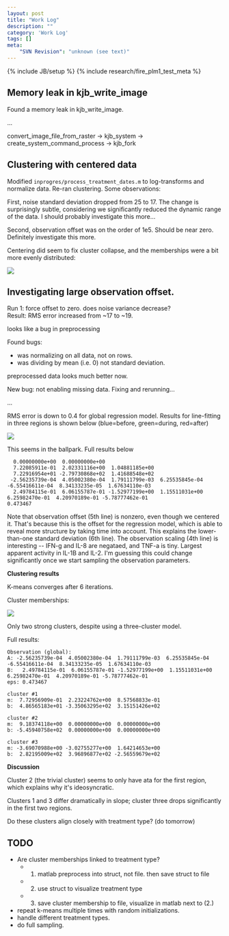 ```yaml
---
layout: post
title: "Work Log"
description: ""
category: 'Work Log'
tags: []
meta: 
    "SVN Revision": "unknown (see text)"
---
```

{% include JB/setup %}
{% include research/fire_plm1_test_meta %}

Memory leak in kjb_write_image
----------------------------
Found a memory leak in kjb_write_image.

...

convert_image_file_from_raster
-> kjb_system
-> create_system_command_process
-> kjb_fork


Clustering with centered data
-------------------------
Modified `inprogres/process_treatment_dates.m` to log-transforms and normalize data. Re-ran clustering. Some observations:
    
First, noise standard deviation dropped from 25 to 17.  The change is surprisingly subtle, considering we significantly reduced the dynamic range of the data.  I should probably investigate this more...

Second, observation offset was on the order of 1e5.  Should be near zero.  Definitely investigate this more.

Centering did seem to fix cluster collapse, and the memberships were a bit more evenly distributed:
    
![]({{site.baseurl}}/img/2014-05-19-clusters_centered.png)

Investigating large observation offset.
-------------------------------

Run 1: force offset to zero.  does noise variance decrease?  
Result: RMS error increased from ~17 to ~19.

looks  like a bug in preprocessing

Found bugs: 

* was normalizing on all data, not on rows.  
* was dividing by mean (i.e. 0) not standard deviation.

preprocessed data looks much better now.

New bug: not enabling missing data. Fixing and rerunning...

...

RMS error is down to 0.4 for global regression model.  Results for line-fitting in three regions is shown below (blue=before, green=during, red=after)

![]({{site.baseurl}}/img/2014-05-19-single_cluster_2.png)

This seems in the ballpark.  Full results below

      0.00000000e+00  0.00000000e+00
      7.22085911e-01  2.02331116e+00  1.04881185e+00
      7.22916954e+01 -2.79730868e+02  1.41688548e+02
     -2.56235739e-04  4.05002380e-04  1.79111799e-03  6.25535845e-04 -6.55416611e-04  8.34133235e-05  1.67634110e-03
      2.49784115e-01  6.06155787e-01 -1.52977199e+00  1.15511031e+00  6.25982470e-01  4.20970189e-01 -5.78777462e-01
    0.473467

Note that observation offset (5th line) is nonzero, even though we centered it.  That's because this is the offset for the regression model, which is able to reveal more structure by taking time into account.  This explains the lower-than-one standard deviation (6th line).  The observation scaling (4th line) is interesting -- IFN-g and IL-8 are negataed, and TNF-a is tiny.  Largest apparent activity in IL-1B and IL-2.  I'm guessing this could change significantly once we start sampling the observation parameters.

**Clustering results**

K-means converges after 6 iterations.

Cluster memberships:
    
![]({{site.baseurl}}/img/2014-05-19-clusters_centered_fixed.png)

Only two strong clusters, despite using a three-cluster model.

Full results:
    

    Observation (global):
    A: -2.56235739e-04  4.05002380e-04  1.79111799e-03  6.25535845e-04 -6.55416611e-04  8.34133235e-05  1.67634110e-03
    B:   2.49784115e-01  6.06155787e-01 -1.52977199e+00  1.15511031e+00  6.25982470e-01  4.20970189e-01 -5.78777462e-01
    eps: 0.473467

    cluster #1
    m:  7.72956909e-01  2.23224762e+00  8.57568833e-01
    b:  4.86565183e+01 -3.35063295e+02  3.15151426e+02
    
    cluster #2
    m:  9.18374118e+00  0.00000000e+00  0.00000000e+00
    b: -5.45940758e+02  0.00000000e+00  0.00000000e+00
    
    cluster #3
    m: -3.69070988e+00 -3.02755277e+00  1.64214653e+00
    b:  2.82195009e+02  3.96896877e+02 -2.56559679e+02

**Discussion**

Cluster 2 (the trivial cluster) seems to only have ata for the first region, which explains why it's ideosyncratic.

Clusters 1 and 3  differ dramatically in slope; cluster three drops significantly in the first two regions.

Do these clusters align closely with treatment type?  (do tomorrow)

TODO
-----

* Are cluster memberships linked to treatment type?
    * 1. matlab preprocess into struct, not file.  then save struct to file
    * 2. use struct to visualize treatment type
    * 3. save cluster membership to file, visualize in matlab next to (2.)
* repeat k-means multiple times with random initializations.
* handle different treatment types.
* do full sampling.
